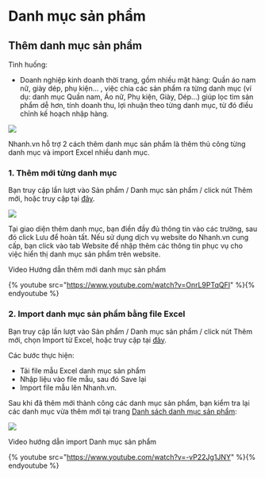 # Danh mục sản phẩm
## Thêm danh mục sản phẩm
Tình huống:
- Doanh nghiệp kinh doanh thời trang, gồm nhiều mặt hàng: Quần áo nam nữ, giày dép, phụ kiện... , việc chia các sản phẩm ra từng danh mục (ví dụ: danh mục Quần nam, Áo nữ, Phụ kiện, Giày, Dép...) giúp lọc tìm sản phẩm dễ hơn, tính doanh thu, lợi nhuận theo từng danh mục, từ đó điều chỉnh kế hoạch nhập hàng.

![](https://raw.githubusercontent.com/nhanhapi/manual/master/docs/san-pham/img/sp_dmsp.png)

Nhanh.vn hỗ trợ 2 cách thêm danh mục sản phẩm là thêm thủ công từng danh mục và import Excel nhiều danh mục.

### 1. Thêm mới từng danh mục
Bạn truy cập lần lượt vào Sản phẩm / Danh mục sản phẩm / click nút Thêm mới, hoặc truy cập tại [đây](https://nhanh.vn/store/category/index?tab=add).

![](https://raw.githubusercontent.com/nhanhapi/manual/master/docs/san-pham/img/sp-dmsp-1.png)

Tại giao diện thêm danh mục, bạn điền đầy đủ thông tin vào các trường, sau đó click Lưu để hoàn tất.
Nếu sử dụng dịch vụ website do Nhanh.vn cung cấp, bạn click vào tab Website để nhập thêm các thông tin phục vụ cho việc hiển thị danh mục sản phẩm trên website.

Video Hướng dẫn thêm mới danh mục sản phẩm

{% youtube src="https://www.youtube.com/watch?v=OnrL9PTqQFI" %}{% endyoutube %}

### 2. Import danh mục sản phẩm bằng file Excel
Bạn truy cập lần lượt vào Sản phẩm / Danh mục sản phẩm / click nút Thêm mới, chọn Import từ Excel, hoặc truy cập tại [đây]().

Các bước thực hiện:

- Tải file mẫu Excel danh mục sản phẩm
- Nhập liệu vào file mẫu, sau đó Save lại
- Import file mẫu lên Nhanh.vn.

Sau khi đã thêm mới thành công các danh mục sản phẩm, bạn kiểm tra lại các danh mục vừa thêm mới tại trang [Danh sách danh mục sản phẩm](https://new.nhanh.vn/store/category/index):

![](https://raw.githubusercontent.com/nhanhapi/manual/master/docs/san-pham/img/sp-dmsp-2.png)

Video hướng dẫn import Danh mục sản phẩm

{% youtube src="https://www.youtube.com/watch?v=-vP22Jg1JNY" %}{% endyoutube %}


